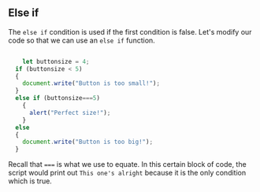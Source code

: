 ## Else if 

The `else if` condition is used if the first condition is false. Let's modify our code so that we can use an `else if` function. 

``` javascript

 	let buttonsize = 4;
  if (buttonsize < 5)
  {
    document.write("Button is too small!");
  } 
  else if (buttonsize===5)
    {
      alert("Perfect size!");
    }
  else
  {
    document.write("Button is too big!");
  }
```


Recall that `===` is what we use to equate. In this certain block of code, the script would print out `This one's alright` because it is the only condition which is true.

